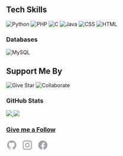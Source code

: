 ## Tech Skills
![Python](https://img.shields.io/badge/python-3670A0?style=for-the-badge&logo=python&logoColor=ffdd54)
![PHP](https://img.shields.io/badge/PHP-777BB4?style=for-the-badge&logo=php&logoColor=white)
![C](https://img.shields.io/badge/C-A8B9CC?style=for-the-badge&logo=c&logoColor=white)
![Java](https://img.shields.io/badge/Java-007396?style=for-the-badge&logo=java&logoColor=white)
![CSS](https://img.shields.io/badge/CSS-1572B6?style=for-the-badge&logo=css3&logoColor=white)
![HTML](https://img.shields.io/badge/HTML-E34F26?style=for-the-badge&logo=html5&logoColor=white)
### Databases
![MySQL](https://img.shields.io/badge/MySQL-4479A1?style=for-the-badge&logo=mysql&logoColor=white)


## Support Me By
![Give Star](https://img.shields.io/badge/Give%20⭐️-F7DF1E?style=for-the-badge&logo=github&logoColor=black)
![Collaborate](https://img.shields.io/badge/Collaborate-6CC24A?style=for-the-badge&logo=githubactions&logoColor=white)


### GitHub Stats
<div>
  <a href="https://github.com/lurxdel">
  <img height="180em" src="https://github-readme-stats.vercel.app/api?username=lurxdel&show_icons=true&theme=tokyonight&include_all_commits=true&count_private=true">
  <img height="180em" src="https://github-readme-stats.vercel.app/api/top-langs/?username=lurxdel&layout=compact&langs_count=7&theme=tokyonight">
</div>


### Give me a Follow
<p>
  <a href="https://github.com/lurxdel"><img width="30px" src="./github.svg" alt="GitHub"></a>&nbsp;&nbsp;
  <a href="https://instagram.com/lurxdel"><img width="30px" src="./instagram.svg" alt="Instagram"></a>&nbsp;&nbsp;
  <a href="https://facebook.com/dulangon.luredel"><img width="30px" src="./facebook.svg" alt="Facebook"></a>
</p>
